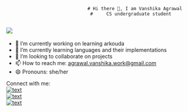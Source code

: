                                         
                                       
                                  # Hi there 👋, I am Vanshika Agrawal
                                   #     CS undergraduate student          
## ![](https://komarev.com/ghpvc/?username=your-github-AgrVanshika&color=green)

- 🔭 I’m currently working on learning arkouda 
- 🌱 I’m currently learning languages and their implementations
- 👯 I’m looking to collaborate on projects
- 📫 How to reach me: agrawal.vanshika.work@gmail.com
- 😄 Pronouns: she/her

Connect with me: <br />
[![text](https://img.shields.io/badge/LinkedIn-0077B5?style=for-the-badge&logo=linkedin&logoColor=white)](https://www.linkedin.com/in/agrawal-vanshika/) <br />
[![text](https://img.shields.io/badge/Instagram-E4405F?style=for-the-badge&logo=instagram&logoColor=white)](https://instagram.com/agr.vanshika07) <br />
[![text](https://img.shields.io/badge/Twitter-1DA1F2?style=for-the-badge&logo=twitter&logoColor=white)](https://twitter.com/agrvanshika07)


<!--
![Vanshika's GitHub stats](https://github-readme-stats.vercel.app/api?username=AgrVanshika&theme=dracula&show_icons=true)

[![Top Langs](https://github-readme-stats.vercel.app/api/top-langs/?username=AgrVanshika&layout=compact)](https://github.com/AgrVanshika/github-readme-stats)
--!>
